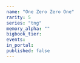 ```yaml
---
name: "One Zero Zero One"
rarity: 5
series: "tng"
memory_alpha: ""
bigbook_tier:
events:
in_portal:
published: false
---
```

